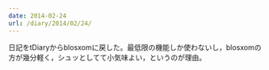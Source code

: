 ```yaml
---
date: 2014-02-24
url: /diary/2014/02/24/
---
```


日記をtDiaryからblosxomに戻した。最低限の機能しか使わないし，blosxomの方が幾分軽く，シュッとしてて小気味よい，というのが理由。